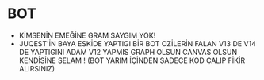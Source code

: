 # BOT


- KİMSENİN EMEĞİNE GRAM SAYGIM YOK!
- JUQEST'İN BAYA ESKİDE YAPTIGI BİR BOT OZİLERİN FALAN V13 DE V14 DE YAPTIGINI ADAM V12 YAPMIS GRAPH OLSUN CANVAS OLSUN KENDİSİNE SELAM ! (BOT YARIM İÇİNDEN SADECE KOD ÇALIP FİKİR ALIRSINIZ)
